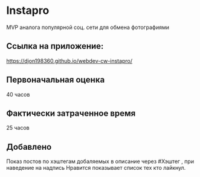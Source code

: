 # Instapro

MVP аналога популярной соц. сети для обмена фотографиями

## Ссылка на приложение:

https://djon198360.github.io/webdev-cw-instapro/

## Первоначальная оценка

40 часов

## Фактически затраченное время

25 часов

## Добавлено 

Показ постов по хэштегам добаляемых в описание через #Хэштег , при наведение на надпись Нравится показывает список тех кто лайкнул.
